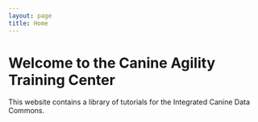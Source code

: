 ```yaml
---
layout: page
title: Home
---
```


Welcome to the Canine Agility Training Center
========================================================

This website contains a library of tutorials for the Integrated Canine Data Commons.


